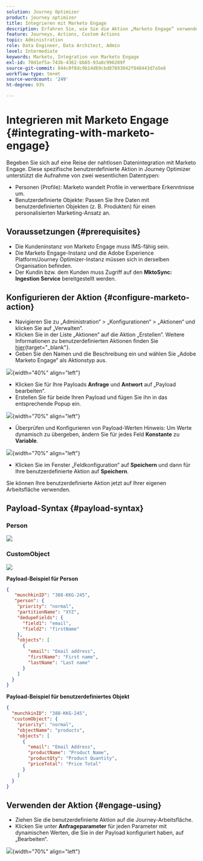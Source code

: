 ```yaml
---
solution: Journey Optimizer
product: journey optimizer
title: Integrieren mit Marketo Engage
description: Erfahren Sie, wie Sie die Aktion „Marketo Engage“ verwenden
feature: Journeys, Actions, Custom Actions
topic: Administration
role: Data Engineer, Data Architect, Admin
level: Intermediate
keywords: Marketo, Integration von Marketo Engage
exl-id: 70d1ef5a-743b-4362-bb65-93a8c996209f
source-git-commit: 844c0f8dc9b14d69cbd87893042f048443d7a5e6
workflow-type: tm+mt
source-wordcount: '249'
ht-degree: 93%

---
```


# Integrieren mit Marketo Engage {#integrating-with-marketo-engage}

Begeben Sie sich auf eine Reise der nahtlosen Datenintegration mit Marketo Engage. Diese spezifische benutzerdefinierte Aktion in Journey Optimizer unterstützt die Aufnahme von zwei wesentlichen Datentypen:

* Personen (Profile): Marketo wandelt Profile in verwertbare Erkenntnisse um.
* Benutzerdefinierte Objekte: Passen Sie Ihre Daten mit benutzerdefinierten Objekten (z. B. Produkten) für einen personalisierten Marketing-Ansatz an.

## Voraussetzungen {#prerequisites}

* Die Kundeninstanz von Marketo Engage muss IMS-fähig sein.
* Die Marketo Engage-Instanz und die Adobe Experience Platform/Journey Optimizer-Instanz müssen sich in derselben Organisation befinden.
* Der Kundin bzw. dem Kunden muss Zugriff auf den **MktoSync: Ingestion Service** bereitgestellt werden.

## Konfigurieren der Aktion {#configure-marketo-action}

* Navigieren Sie zu „Administration“ > „Konfigurationen“ > „Aktionen“ und klicken Sie auf „Verwalten“.
* Klicken Sie in der Liste „Aktionen“ auf die Aktion „Erstellen“. Weitere Informationen zu benutzerdefinierten Aktionen finden Sie [hier](../building-journeys/using-custom-actions.md){target="_blank"}.
* Geben Sie den Namen und die Beschreibung ein und wählen Sie „Adobe Marketo Engage“ als Aktionstyp aus.

![](assets/engage-customaction-creation.png){width="40%" align="left"}

* Klicken Sie für Ihre Payloads **Anfrage** und **Antwort** auf „Payload bearbeiten“.
* Erstellen Sie für beide Ihren Payload und fügen Sie ihn in das entsprechende Popup ein.

![](assets/engage-customaction-payload.png){width="70%" align="left"}

* Überprüfen und Konfigurieren von Payload-Werten
Hinweis: Um Werte dynamisch zu übergeben, ändern Sie für jedes Feld **Konstante** zu **Variable**.

![](assets/engage-customaction-payload-fields.png){width="70%" align="left"}

* Klicken Sie im Fenster „Feldkonfiguration“ auf **Speichern** und dann für Ihre benutzerdefinierte Aktion auf **Speichern**.

Sie können Ihre benutzerdefinierte Aktion jetzt auf Ihrer eigenen Arbeitsfläche verwenden.


## Payload-Syntax {#payload-syntax}

### Person

![](assets/payload-person.png)

### CustomObject

![](assets/payload-customobject.png)


**Payload-Beispiel für Person**

```json
{
   "munchkinID": "388-KKG-245",  
   "person": {
    "priority": "normal",
    "partitionName": "XYZ",
    "dedupeFields": {
      "field1": "email",
      "field2": "firstName"
    },
    "objects": [
      {
        "email": "Email address",
        "firstName": "First name",
        "lastName": "Last name"
      }
    ]
  }
}
```

**Payload-Beispiel für benutzerdefiniertes Objekt**

```json
{
  "munchkinID": "388-KKG-245", 
  "customObject": {
    "priority": "normal",
    "objectName": "products",
    "objects": [
      {
        "email": "Email Address",
        "productName": "Product Name",
        "productQty": "Product Quantity",
        "priceTotal": "Price Total"
      }
    ]
  }
}
```


## Verwenden der Aktion {#engage-using}

* Ziehen Sie die benutzerdefinierte Aktion auf die Journey-Arbeitsfläche.
* Klicken Sie unter **Anfrageparameter** für jeden Parameter mit dynamischen Werten, die Sie in der Payload konfiguriert haben, auf „Bearbeiten“.

![](assets/engage-use-canvas.png){width="70%" align="left"}
